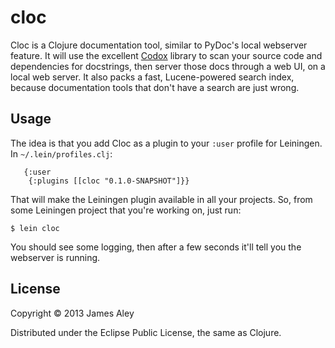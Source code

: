 # cloc

Cloc is a Clojure documentation tool, similar to PyDoc's local webserver
feature. It will use the excellent [Codox](http://github.com/weavejester/codox) library
to scan your source code and dependencies for docstrings, then server those docs through
a web UI, on a local web server. It also packs a fast, Lucene-powered search index, because
documentation tools that don't have a search are just wrong.

## Usage

The idea is that you add Cloc as a plugin to your `:user` profile for Leiningen. In
`~/.lein/profiles.clj`:

```
   {:user
    {:plugins [[cloc "0.1.0-SNAPSHOT"]}}
```

That will make the Leiningen plugin available in all your projects. So, from some Leiningen
project that you're working on, just run:

    $ lein cloc

You should see some logging, then after a few seconds it'll tell you the webserver is running.

## License

Copyright © 2013 James Aley

Distributed under the Eclipse Public License, the same as Clojure.
